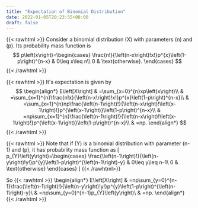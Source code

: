 ```yaml
---
title: "Expectation of Binomial Distribution"
date: 2022-01-05T20:23:55+08:00
draft: false
---
```


{{< rawhtml >}}
Consider a binomial distribution \(X\) with parameters \(n\) and \(p\). Its probability mass function is
$$
p\left(x\right)=\begin{cases}
\frac{n!}{\left(n-x\right)!x!}p^{x}\left(1-p\right)^{n-x} & 0\leq x\leq n\\
0 & \text{otherwise}.
\end{cases}
$$
{{< /rawhtml >}}

{{< rawhtml >}}
It's expectation is given by
$$
\begin{align*}
E\left[X\right] & =\sum_{x=0}^{n}xp\left(x\right)\\
 & =\sum_{x=1}^{n}\frac{n!x}{\left(n-x\right)!x!}p^{x}\left(1-p\right)^{n-x}\\
 & =\sum_{x=1}^{n}np\frac{\left(n-1\right)!}{\left(n-x\right)!\left(x-1\right)!}p^{\left(x-1\right)}\left(1-p\right)^{n-x}\\
 & =np\sum_{x=1}^{n}\frac{\left(n-1\right)!}{\left(n-x\right)!\left(x-1\right)!}p^{\left(x-1\right)}\left(1-p\right)^{n-x}\\
 & =np.
\end{align*}
$$
{{< /rawhtml >}}

{{< rawhtml >}}
Note that if \(Y\) is a binomial distribution with parameter \(n-1\)
and \(p\), it has probability mass function as
\[
p_{Y}\left(y\right)=\begin{cases}
\frac{\left(n-1\right)!}{\left(n-y\right)!y!}p^{y}\left(1-p\right)^{\left(n-1\right)-y} & 0\leq y\leq n-1\\
0 & \text{otherwise}
\end{cases}
\]
{{< /rawhtml>}}

So
{{< rawhtml >}}
\begin{align*}
E\left[X\right] & =np\sum_{y=0}^{n-1}\frac{\left(n-1\right)!}{\left(n-y\right)!y!}p^{y}\left(1-p\right)^{\left(n-1\right)-y}\\
 & =np\sum_{y=0}^{n-1}p_{Y}\left(y\right)\\
 & =np.
\end{align*}
{{< /rawhtml >}}
